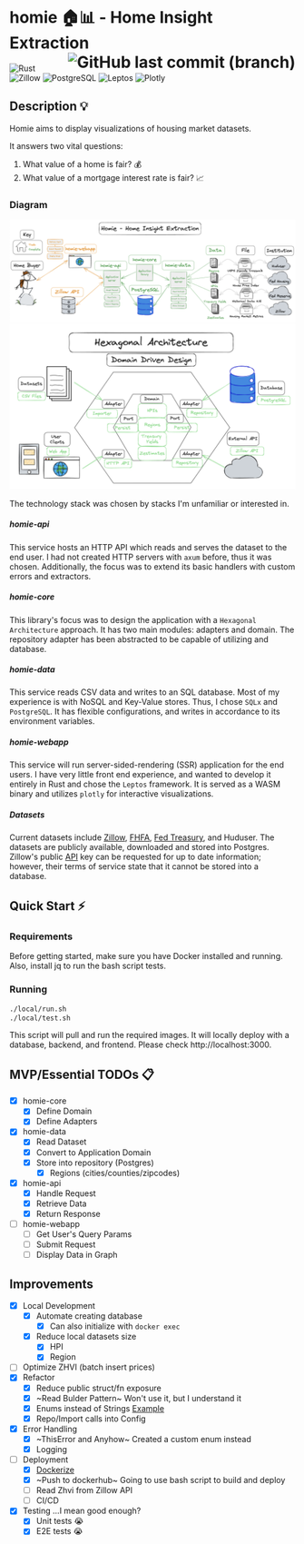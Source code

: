 # homie 🏠📊 - Home Insight Extraction <span style="float:right;"> ![GitHub last commit (branch)](https://img.shields.io/github/last-commit/Bui-Christopher/homie)</span>
![Rust](https://img.shields.io/badge/rust-%23000000.svg?style=for-the-badge&logo=rust&logoColor=white) ![Zillow](https://img.shields.io/badge/Zillow-006AFF.svg?style=for-the-badge&logo=Zillow&logoColor=white) ![PostgreSQL](https://img.shields.io/badge/postgresql-4169e1?style=for-the-badge&logo=postgresql&logoColor=white) ![Leptos](https://img.shields.io/badge/Leptos-EF3939.svg?style=for-the-badge&logo=Leptos&logoColor=white) ![Plotly](https://img.shields.io/badge/Plotly-3F4F75.svg?style=for-the-badge&logo=Plotly&logoColor=white)

## Description 💡
Homie aims to display visualizations of housing market datasets.

It answers two vital questions:
1. What value of a home is fair? 💰
2. What value of a mortgage interest rate is fair? 📈

### Diagram
![System Architecture Diagram](./docs/sys-arch.png)
![Software Architecture Diagram](./docs/soft-arch.png)

The technology stack was chosen by stacks I'm unfamiliar or interested in.

##### homie-api
This service hosts an HTTP API which reads and serves the dataset to the end user. I had not created HTTP servers with `axum` before, thus it was chosen.
Additionally, the focus was to extend its basic handlers with custom errors and extractors.

##### homie-core
This library's focus was to design the application with a `Hexagonal Architecture` approach. It has two main modules: adapters and domain.
The repository adapter has been abstracted to be capable of utilizing and database.

##### homie-data
This service reads CSV data and writes to an SQL database. Most of my experience is with NoSQL and Key-Value stores. Thus, I chose `SQLx` and `PostgreSQL`.
It has flexible configurations, and writes in accordance to its environment variables.

##### homie-webapp
This service will run server-sided-rendering (SSR) application for the end users. I have very little front end experience, and wanted to develop it entirely in Rust and chose the `Leptos` framework.
It is served as a WASM binary and utilizes `plotly` for interactive visualizations.

##### Datasets
Current datasets include [Zillow](https://www.zillow.com/research/data/), [FHFA](https://www.fhfa.gov/DataTools/Downloads/Pages/House-Price-Index-Datasets.aspx), [Fed Treasury](https://www.federalreserve.gov/releases/h15/), and Huduser.
The datasets are publicly available, downloaded and stored into Postgres. Zillow's public [API](https://www.zillowgroup.com/developers/) key can be requested for up to date information; however, their terms of service state that it cannot be stored into a database.

## Quick Start ⚡
### Requirements
Before getting started, make sure you have Docker installed and running. Also, install jq to run the bash script tests.

### Running
```
./local/run.sh
./local/test.sh
```
This script will pull and run the required images. It will locally deploy with a database, backend, and frontend.
Please check http://localhost:3000.

## MVP/Essential TODOs 📋
- [x] homie-core
    - [x] Define Domain
    - [x] Define Adapters
- [x] homie-data
    - [x] Read Dataset
    - [x] Convert to Application Domain
    - [x] Store into repository (Postgres)
        - [x] Regions (cities/counties/zipcodes)
- [x] homie-api
    - [x] Handle Request
    - [x] Retrieve Data
    - [x] Return Response
- [ ] homie-webapp
    - [ ] Get User's Query Params
    - [ ] Submit Request
    - [ ] Display Data in Graph

## Improvements
- [x] Local Development
    - [x] Automate creating database
        - [x] Can also initialize with `docker exec`
    - [x] Reduce local datasets size
        - [x] HPI
        - [x] Region
- [ ] Optimize ZHVI (batch insert prices)
- [x] Refactor
    - [x] Reduce public struct/fn exposure
    - [x] ~Read Bulder Pattern~ Won't use it, but I understand it
    - [x] Enums instead of Strings [Example](https://github.com/launchbadge/sqlx/discussions/3041)
    - [x] Repo/Import calls into Config
- [x] Error Handling
    - [x] ~ThisError and Anyhow~ Created a custom enum instead
    - [x] Logging
- [ ] Deployment
    - [x] [Dockerize](https://itnext.io/a-practical-guide-to-containerize-your-rust-application-with-docker-77e8a391b4a8)
    - [x] ~Push to dockerhub~ Going to use bash script to build and deploy
    - [ ] Read Zhvi from Zillow API
    - [ ] CI/CD
- [x] Testing ...I mean good enough?
    - [x] Unit tests :sob:
    - [x] E2E tests :sob:
